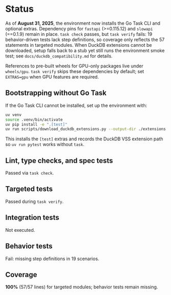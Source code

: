 # Status

As of **August 31, 2025**, the environment now installs the Go Task CLI and
optional extras. Dependency pins for `fastapi` (>=0.115.12) and `slowapi`
(==0.1.9) remain in place. `task check` passes, but `task verify` fails:
19 behavior-driven tests lack step definitions, so coverage only reflects the
57 statements in targeted modules. When DuckDB extensions cannot be downloaded,
setup falls back to a stub yet still runs the environment smoke test; see
`docs/duckdb_compatibility.md` for details.

References to pre-built wheels for GPU-only packages live under `wheels/gpu`.
`task verify` skips these dependencies by default; set `EXTRAS=gpu` when GPU
features are required.

## Bootstrapping without Go Task

If the Go Task CLI cannot be installed, set up the environment with:

```bash
uv venv
source .venv/bin/activate
uv pip install -e ".[test]"
uv run scripts/download_duckdb_extensions.py --output-dir ./extensions
```

This installs the `[test]` extras and records the DuckDB VSS extension path so
`uv run pytest` works without `task`.

## Lint, type checks, and spec tests
Passed via `task check`.

## Targeted tests
Passed during `task verify`.

## Integration tests
Not executed.

## Behavior tests
Fail: missing step definitions in 19 scenarios.

## Coverage
**100%** (57/57 lines) for targeted modules; behavior tests remain missing.
